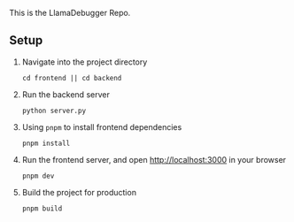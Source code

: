 This is the LlamaDebugger Repo.


## Setup

1. Navigate into the project directory

    ```shell
    cd frontend || cd backend
    ```

2. Run the backend server

    ```shell
    python server.py
    ```

3. Using `pnpm` to install frontend dependencies
  
    ```shell
    pnpm install
    ```

4. Run the frontend server, and open [http://localhost:3000](http://localhost:3000) in your browser

    ```shell
    pnpm dev
    ```


5. Build the project for production

    ```shell
    pnpm build
    ```